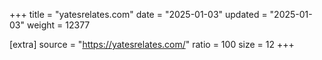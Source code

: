 +++
title = "yatesrelates.com"
date = "2025-01-03"
updated = "2025-01-03"
weight = 12377

[extra]
source = "https://yatesrelates.com/"
ratio = 100
size = 12
+++
